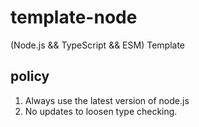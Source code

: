 # template-node

(Node.js && TypeScript && ESM) Template

## policy

1. Always use the latest version of node.js
2. No updates to loosen type checking.
